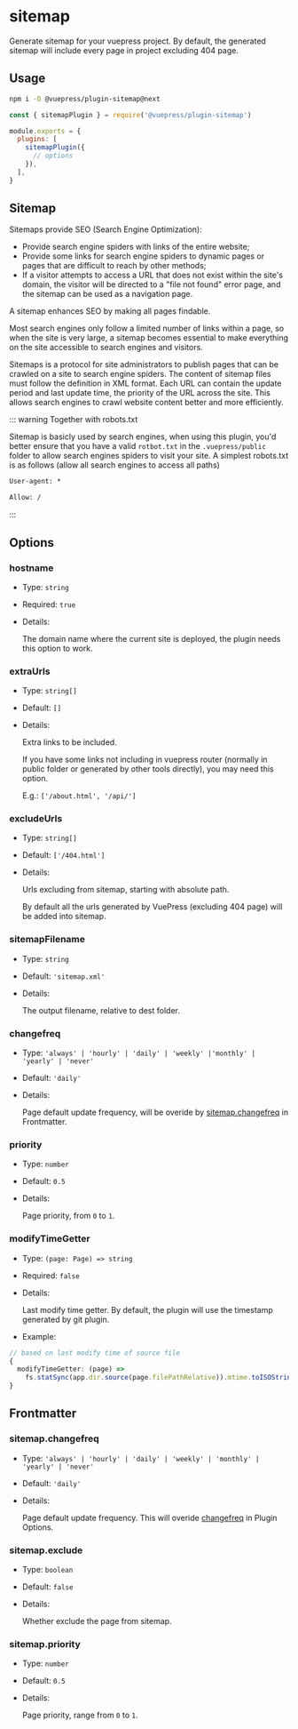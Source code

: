 # sitemap

<NpmBadge package="@vuepress/plugin-sitemap" />

Generate sitemap for your vuepress project. By default, the generated sitemap will include every page in project excluding 404 page.

## Usage

```bash
npm i -D @vuepress/plugin-sitemap@next
```

```js
const { sitemapPlugin } = require('@vuepress/plugin-sitemap')

module.exports = {
  plugins: [
    sitemapPlugin({
      // options
    }),
  ],
}
```

## Sitemap

Sitemaps provide SEO (Search Engine Optimization):

- Provide search engine spiders with links of the entire website;
- Provide some links for search engine spiders to dynamic pages or pages that are difficult to reach by other methods;
- If a visitor attempts to access a URL that does not exist within the site's domain, the visitor will be directed to a "file not found" error page, and the sitemap can be used as a navigation page.

A sitemap enhances SEO by making all pages findable.

Most search engines only follow a limited number of links within a page, so when the site is very large, a sitemap becomes essential to make everything on the site accessible to search engines and visitors.

Sitemaps is a protocol for site administrators to publish pages that can be crawled on a site to search engine spiders. The content of sitemap files must follow the definition in XML format. Each URL can contain the update period and last update time, the priority of the URL across the site. This allows search engines to crawl website content better and more efficiently.

::: warning Together with robots.txt

Sitemap is basicly used by search engines, when using this plugin, you'd better ensure that you have a valid `rotbot.txt` in the `.vuepress/public` folder to allow search engines spiders to visit your site. A simplest robots.txt is as follows (allow all search engines to access all paths)

```txt
User-agent: *

Allow: /
```

:::

## Options

### hostname

- Type: `string`

- Required: `true`

- Details:

  The domain name where the current site is deployed, the plugin needs this option to work.

### extraUrls

- Type: `string[]`

- Default: `[]`

- Details:

  Extra links to be included.

  If you have some links not including in vuepress router (normally in public folder or generated by other tools directly), you may need this option.

  E.g.: `['/about.html', '/api/']`

### excludeUrls

- Type: `string[]`

- Default: `['/404.html']`

- Details:

  Urls excluding from sitemap, starting with absolute path.

  By default all the urls generated by VuePress (excluding 404 page) will be added into sitemap.

### sitemapFilename

- Type: `string`

- Default: `'sitemap.xml'`

- Details:

  The output filename, relative to dest folder.

### changefreq

- Type: `'always' | 'hourly' | 'daily' | 'weekly' |'monthly' | 'yearly' | 'never'`

- Default: `'daily'`

- Details:

  Page default update frequency, will be overide by [sitemap.changefreq](#sitemap-changefreq) in Frontmatter.

### priority

- Type: `number`

- Default: `0.5`

- Details:

  Page priority, from `0` to `1`.

### modifyTimeGetter

- Type: `(page: Page) => string`

- Required: `false`

- Details:

  Last modify time getter. By default, the plugin will use the timestamp generated by git plugin.

- Example:

```ts
// based on last modify time of source file
{
  modifyTimeGetter: (page) =>
    fs.statSync(app.dir.source(page.filePathRelative)).mtime.toISOString()
}
```

## Frontmatter

### sitemap.changefreq

- Type: `'always' | 'hourly' | 'daily' | 'weekly' | 'monthly' | 'yearly' | 'never'`

- Default: `'daily'`

- Details:

  Page default update frequency. This will overide [changefreq](#changefreq) in Plugin Options.

### sitemap.exclude

- Type: `boolean`

- Default: `false`

- Details:

  Whether exclude the page from sitemap.

### sitemap.priority

- Type: `number`

- Default: `0.5`

- Details:

  Page priority, range from `0` to `1`.
